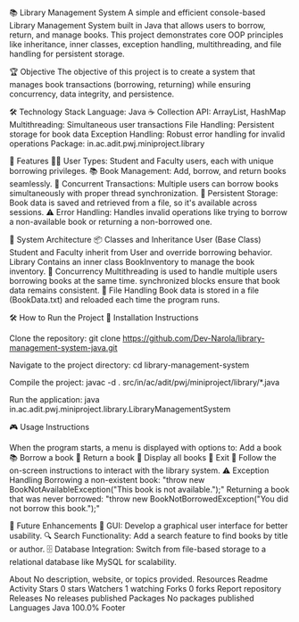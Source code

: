 📚 Library Management System A simple and efficient console-based Library Management System built in Java that allows users to borrow, return, and manage books. This project demonstrates core OOP principles like inheritance, inner classes, exception handling, multithreading, and file handling for persistent storage.

🏆 Objective The objective of this project is to create a system that manages book transactions (borrowing, returning) while ensuring concurrency, data integrity, and persistence.

🛠️ Technology Stack Language: Java ☕ Collection API: ArrayList, HashMap Multithreading: Simultaneous user transactions File Handling: Persistent storage for book data Exception Handling: Robust error handling for invalid operations Package: in.ac.adit.pwj.miniproject.library

🌟 Features 🧑‍🏫 User Types: Student and Faculty users, each with unique borrowing privileges. 📚 Book Management: Add, borrow, and return books seamlessly. 🔄 Concurrent Transactions: Multiple users can borrow books simultaneously with proper thread synchronization. 💾 Persistent Storage: Book data is saved and retrieved from a file, so it's available across sessions. ⚠️ Error Handling: Handles invalid operations like trying to borrow a non-available book or returning a non-borrowed one.

📐 System Architecture 📦 Classes and Inheritance User (Base Class) Student and Faculty inherit from User and override borrowing behavior. Library Contains an inner class BookInventory to manage the book inventory. 🔄 Concurrency Multithreading is used to handle multiple users borrowing books at the same time. synchronized blocks ensure that book data remains consistent. 💾 File Handling Book data is stored in a file (BookData.txt) and reloaded each time the program runs.

🛠️ How to Run the Project 🚀 Installation Instructions

Clone the repository: git clone https://github.com/Dev-Narola/library-management-system-java.git

Navigate to the project directory: cd library-management-system

Compile the project: javac -d . src/in/ac/adit/pwj/miniproject/library/*.java

Run the application: java in.ac.adit.pwj.miniproject.library.LibraryManagementSystem

🎮 Usage Instructions

When the program starts, a menu is displayed with options to: Add a book 📚 Borrow a book 🤝 Return a book 🔄 Display all books 📖 Exit 🚪
Follow the on-screen instructions to interact with the library system.
⚠️ Exception Handling Borrowing a non-existent book: "throw new BookNotAvailableException("This book is not available.");" Returning a book that was never borrowed: "throw new BookNotBorrowedException("You did not borrow this book.");"

🌟 Future Enhancements 🎨 GUI: Develop a graphical user interface for better usability. 🔍 Search Functionality: Add a search feature to find books by title or author. 🗄️ Database Integration: Switch from file-based storage to a relational database like MySQL for scalability.

About
No description, website, or topics provided.
Resources
 Readme
 Activity
Stars
 0 stars
Watchers
 1 watching
Forks
 0 forks
Report repository
Releases
No releases published
Packages
No packages published
Languages
Java
100.0%
Footer
